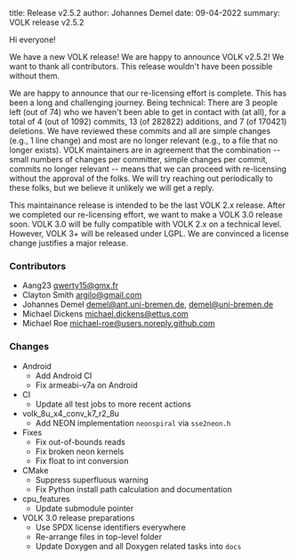 title: Release v2.5.2
author: Johannes Demel
date: 09-04-2022
summary: VOLK release v2.5.2

Hi everyone!

We have a new VOLK release! We are happy to announce VOLK v2.5.2! We want to thank all contributors. This release wouldn't have been possible without them.

We are happy to announce that our re-licensing effort is complete. This has been a long and challenging journey. Being technical: There are 3 people left (out of 74) who we haven't been able to get in contact with (at all), for a total of 4 (out of 1092) commits, 13 (of 282822) additions, and 7 (of 170421) deletions. We have reviewed these commits and all are simple changes (e.g., 1 line change) and most are no longer relevant (e.g., to a file that no longer exists). VOLK maintainers are in agreement that the combination -- small numbers of changes per committer, simple changes per commit, commits no longer relevant -- means that we can proceed with re-licensing without the approval of the folks. We will try reaching out periodically to these folks, but we believe it unlikely we will get a reply.

This maintainance release is intended to be the last VOLK 2.x release. After we completed our re-licensing effort, we want to make a VOLK 3.0 release soon. VOLK 3.0 will be fully compatible with VOLK 2.x on a technical level. However, VOLK 3+ will be released under LGPL. We are convinced a license change justifies a major release.

### Contributors

* Aang23 <qwerty15@gmx.fr>
* Clayton Smith <argilo@gmail.com>
* Johannes Demel <demel@ant.uni-bremen.de>, <demel@uni-bremen.de>
* Michael Dickens <michael.dickens@ettus.com>
* Michael Roe <michael-roe@users.noreply.github.com>

### Changes

* Android
    - Add Android CI
    - Fix armeabi-v7a on Android
* CI
    - Update all test jobs to more recent actions
* volk_8u_x4_conv_k7_r2_8u
    - Add NEON implementation `neonspiral` via `sse2neon.h`
* Fixes
    - Fix out-of-bounds reads
    - Fix broken neon kernels
    - Fix float to int conversion
* CMake
    - Suppress superfluous warning
    - Fix Python install path calculation and documentation
* cpu_features
    - Update submodule pointer
* VOLK 3.0 release preparations
    - Use SPDX license identifiers everywhere
    - Re-arrange files in top-level folder
    - Update Doxygen and all Doxygen related tasks into `docs`
